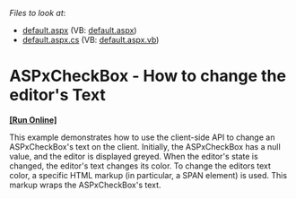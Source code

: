 <!-- default file list -->
*Files to look at*:

* [default.aspx](./CS/WebSite/default.aspx) (VB: [default.aspx](./VB/WebSite/default.aspx))
* [default.aspx.cs](./CS/WebSite/default.aspx.cs) (VB: [default.aspx.vb](./VB/WebSite/default.aspx.vb))
<!-- default file list end -->
# ASPxCheckBox - How to change the editor's Text
<!-- run online -->
**[[Run Online]](https://codecentral.devexpress.com/e1409/)**
<!-- run online end -->


<p>This example demonstrates how to use the client-side API to change an ASPxCheckBox's text on the client. Initially, the ASPxCheckBox has a null value, and the editor is displayed greyed. When the editor's state is changed, the editor's text changes its color. To change the editors text color, a specific HTML markup (in particular, a SPAN element) is used. This markup wraps the ASPxCheckBox's text.</p>

<br/>


